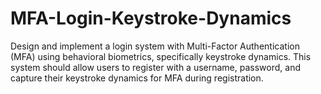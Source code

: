 # MFA-Login-Keystroke-Dynamics

Design and implement a login system with Multi-Factor Authentication (MFA) using behavioral biometrics, specifically keystroke dynamics. This system should allow users to register with a username, password, and capture their keystroke dynamics for MFA during registration. 
